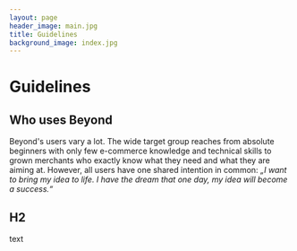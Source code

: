 ```yaml
---
layout: page
header_image: main.jpg
title: Guidelines
background_image: index.jpg
---
```


# Guidelines

## Who uses Beyond

Beyond's users vary a lot.
The wide target group reaches from absolute beginners with only few e-commerce knowledge and technical skills to grown merchants who exactly know what they need and what they are aiming at.
However, all users have one shared intention in common:
_„I want to bring my idea to life.
I have the dream that one day, my idea will become a success.“_

## H2

text

### 
